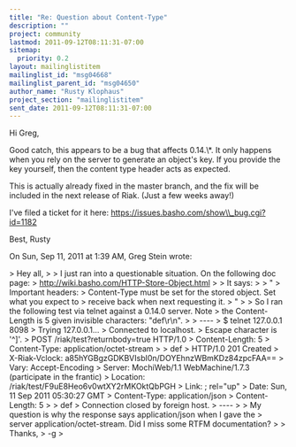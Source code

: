 ```yaml
---
title: "Re: Question about Content-Type"
description: ""
project: community
lastmod: 2011-09-12T08:11:31-07:00
sitemap:
  priority: 0.2
layout: mailinglistitem
mailinglist_id: "msg04668"
mailinglist_parent_id: "msg04650"
author_name: "Rusty Klophaus"
project_section: "mailinglistitem"
sent_date: 2011-09-12T08:11:31-07:00
---
```



Hi Greg,

Good catch, this appears to be a bug that affects 0.14.\\*. It only happens
when you rely on the server to generate an object's key. If you provide the
key yourself, then the content type header acts as expected.

This is actually already fixed in the master branch, and the fix will be
included in the next release of Riak. (Just a few weeks away!)

I've filed a ticket for it here:
https://issues.basho.com/show\\_bug.cgi?id=1182

Best,
Rusty


On Sun, Sep 11, 2011 at 1:39 AM, Greg Stein  wrote:

&gt; Hey all,
&gt;
&gt; I just ran into a questionable situation. On the following doc page:
&gt; http://wiki.basho.com/HTTP-Store-Object.html
&gt;
&gt; It says:
&gt;
&gt; "
&gt; Important headers:
&gt; Content-Type must be set for the stored object. Set what you expect to
&gt; receive back when next requesting it.
&gt; "
&gt;
&gt; So I ran the following test via telnet against a 0.14.0 server. Note
&gt; the Content-Length is 5 given invisible characters: "def\\r\\n".
&gt;
&gt; ----
&gt; $ telnet 127.0.0.1 8098
&gt; Trying 127.0.0.1...
&gt; Connected to localhost.
&gt; Escape character is '^]'.
&gt; POST /riak/test?returnbody=true HTTP/1.0
&gt; Content-Length: 5
&gt; Content-Type: application/octet-stream
&gt;
&gt; def
&gt; HTTP/1.0 201 Created
&gt; X-Riak-Vclock: a85hYGBgzGDKBVIsbI0n/DOYEhnzWBmKDz84zpcFAA==
&gt; Vary: Accept-Encoding
&gt; Server: MochiWeb/1.1 WebMachine/1.7.3 (participate in the frantic)
&gt; Location: /riak/test/F9uE8Heo6v0wtXY2rMKOktQbPGH
&gt; Link: ; rel="up"
&gt; Date: Sun, 11 Sep 2011 05:30:27 GMT
&gt; Content-Type: application/json
&gt; Content-Length: 5
&gt;
&gt; def
&gt; Connection closed by foreign host.
&gt; ----
&gt;
&gt; My question is why the response says application/json when I gave the
&gt; server application/octet-stream. Did I miss some RTFM documentation?
&gt;
&gt; Thanks,
&gt; -g
&gt;

